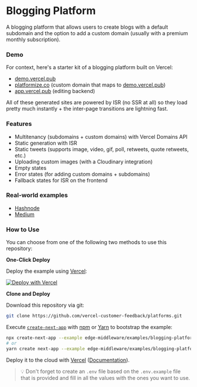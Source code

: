 # Blogging Platform

A blogging platform that allows users to create blogs with a default subdomain and the option to add a custom domain (usually with a premium monthly subscription).

### Demo

For context, here's a starter kit of a blogging platform built on Vercel:

- [demo.vercel.pub](https://demo.vercel.pub)
- [platformize.co](https://platformize.co) (custom domain that maps to [demo.vercel.pub](https://demo.vercel.pub))
- [app.vercel.pub](https://app.vercel.pub) (editing backend)

All of these generated sites are powered by ISR (no SSR at all) so they load pretty much instantly + the inter-page transitions are lightning fast.

### Features

- Multitenancy (subdomains + custom domains) with Vercel Domains API
- Static generation with ISR
- Static tweets (supports image, video, gif, poll, retweets, quote retweets, etc.)
- Uploading custom images (with a Cloudinary integration)
- Empty states
- Error states (for adding custom domains + subdomains)
- Fallback states for ISR on the frontend

### Real-world examples

- [Hashnode](https://hashnode.com/)
- [Medium](https://medium.com/)

### How to Use

You can choose from one of the following two methods to use this repository:

**One-Click Deploy**

Deploy the example using [Vercel](https://vercel.com?utm_source=github&utm_medium=readme&utm_campaign=next-example):

[![Deploy with Vercel](https://vercel.com/button)](https://vercel.com/new/git/external?repository-url=https://github.com/vercel-customer-feedback/platforms/tree/main/examples/blogging-platform&project-name=blogging-platform&repository-name=blogging-platform)

**Clone and Deploy**

Download this repository via git:

```bash
git clone https://github.com/vercel-customer-feedback/platforms.git
```

Execute [`create-next-app`](https://github.com/vercel/next.js/tree/canary/packages/create-next-app) with [npm](https://docs.npmjs.com/cli/init) or [Yarn](https://yarnpkg.com/lang/en/docs/cli/create/) to bootstrap the example:

```bash
npx create-next-app --example edge-middleware/examples/blogging-platform blogging-platform
# or
yarn create next-app --example edge-middleware/examples/blogging-platform blogging-platform
```

Deploy it to the cloud with [Vercel](https://vercel.com/new?utm_source=github&utm_medium=readme&utm_campaign=edge-middleware-eap) ([Documentation](https://nextjs.org/docs/deployment)).

> 💡 Don't forget to create an `.env` file based on the `.env.example` file that is provided and fill in all the values with the ones you want to use.
